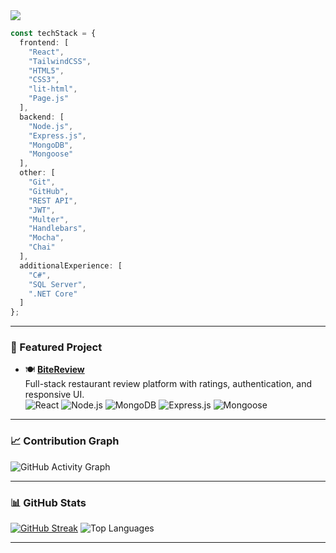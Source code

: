 <div align="left">

<!-- Intro Typing -->
<img src="https://readme-typing-svg.demolab.com?font=Fira+Code&weight=500&pause=1000&color=007acc&center=false&vCenter=false&width=480&lines=Hi%2C+I'm+Vladislav+%F0%9F%91%8B;Full+Stack+JavaScript+Developer;MERN+Stack+%7C+React+%7C+Node.js+%7C+MongoDB"/>

```ts
const techStack = {
  frontend: [
    "React",
    "TailwindCSS",
    "HTML5",
    "CSS3",
    "lit-html",
    "Page.js"
  ],
  backend: [
    "Node.js",
    "Express.js",
    "MongoDB",
    "Mongoose"
  ],
  other: [
    "Git",
    "GitHub",
    "REST API",
    "JWT",
    "Multer",
    "Handlebars",
    "Mocha",
    "Chai"
  ],
  additionalExperience: [
    "C#",
    "SQL Server",
    ".NET Core"
  ]
};
```

</div>

---

### 📌 Featured Project

- 🍽️ [**BiteReview**](https://github.com/VladislavDim/bite-review)  
  Full-stack restaurant review platform with ratings, authentication, and responsive UI.  
  ![React](https://img.shields.io/badge/React-333333?style=flat-square&logo=react&logoColor=white)
  ![Node.js](https://img.shields.io/badge/Node.js-333333?style=flat-square&logo=nodedotjs&logoColor=white)
  ![MongoDB](https://img.shields.io/badge/MongoDB-333333?style=flat-square&logo=mongodb&logoColor=white)
  ![Express.js](https://img.shields.io/badge/Express.js-333333?style=flat-square&logo=express&logoColor=white)
  ![Mongoose](https://img.shields.io/badge/Mongoose-333333?style=flat-square&logo=mongodb&logoColor=white)

---

### 📈 Contribution Graph

![GitHub Activity Graph](https://github-readme-activity-graph.vercel.app/graph?username=VladislavDim&theme=github-compact&hide_border=true)

---

### 📊 GitHub Stats

[![GitHub Streak](https://github-readme-streak-stats.herokuapp.com?user=VladislavDim&theme=dark&hide_border=true)](https://github.com/VladislavDim)
![Top Languages](https://github-readme-stats.vercel.app/api/top-langs/?username=VladislavDim&layout=compact&theme=github_dark&hide_border=true)

---
